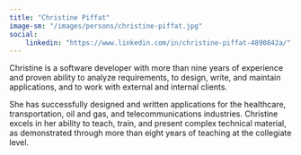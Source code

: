 ```yaml
---
title: "Christine Piffat"
image-sm: "/images/persons/christine-piffat.jpg"
social:
    linkedin: "https://www.linkedin.com/in/christine-piffat-4890842a/"
---
```

Christine is a software developer with more than nine years of experience and proven ability to analyze requirements, to design, write, and maintain applications, and to work with external and internal clients.

She has successfully designed and written applications for the healthcare, transportation, oil and gas, and telecommunications industries. Christine excels in her ability to teach, train, and present complex technical material, as demonstrated through more than eight years of teaching at the collegiate level.
